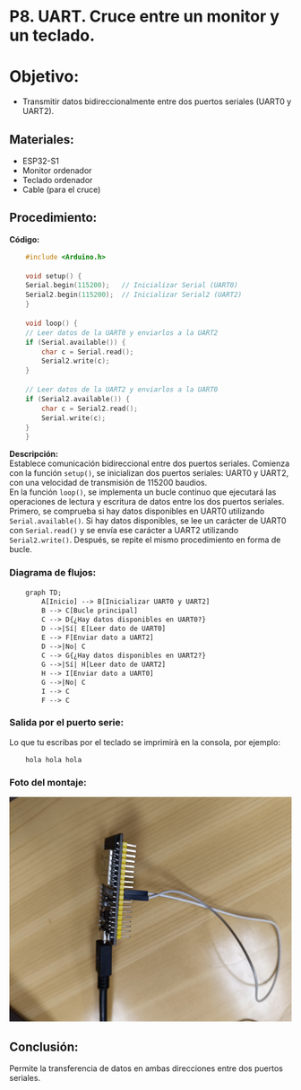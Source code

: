 # P8. UART. Cruce entre un monitor y un teclado.
# Objetivo: 
-  Transmitir datos bidireccionalmente entre dos puertos seriales (UART0 y UART2).
## Materiales: 
- ESP32-S1
- Monitor ordenador
- Teclado ordenador
- Cable (para el cruce)
## Procedimiento: 
**Código:**
```cpp
    #include <Arduino.h>

    void setup() {
    Serial.begin(115200);   // Inicializar Serial (UART0)
    Serial2.begin(115200);  // Inicializar Serial2 (UART2)
    }

    void loop() {
    // Leer datos de la UART0 y enviarlos a la UART2
    if (Serial.available()) {
        char c = Serial.read();
        Serial2.write(c);
    }
    
    // Leer datos de la UART2 y enviarlos a la UART0
    if (Serial2.available()) {
        char c = Serial2.read();
        Serial.write(c);
    }
    }
```
**Descripción:**<br>
Establece comunicación bidireccional entre dos puertos seriales. Comienza con la función ``setup()``, se inicializan dos puertos seriales: UART0 y UART2, con una velocidad de transmisión de 115200 baudios.<br>
En la función ``loop()``, se implementa un bucle continuo que ejecutará las operaciones de lectura y escritura de datos entre los dos puertos seriales. Primero, se comprueba si hay datos disponibles en UART0 utilizando ``Serial.available()``. Si hay datos disponibles, se lee un carácter de UART0 con ``Serial.read()`` y se envía ese carácter a UART2 utilizando ``Serial2.write()``. Después, se repite el mismo procedimiento en forma de bucle.
### Diagrama de flujos: 
```mermaid
    graph TD;
        A[Inicio] --> B[Inicializar UART0 y UART2]
        B --> C[Bucle principal]
        C --> D{¿Hay datos disponibles en UART0?}
        D -->|Sí| E[Leer dato de UART0]
        E --> F[Enviar dato a UART2]
        D -->|No| C
        C --> G{¿Hay datos disponibles en UART2?}
        G -->|Sí| H[Leer dato de UART2]
        H --> I[Enviar dato a UART0]
        G -->|No| C
        I --> C
        F --> C
```
###  Salida por el puerto serie: 
Lo que tu escribas por el teclado se imprimirà en la consola, por ejemplo: 
```
    hola hola hola
```
### Foto del montaje: 
<img src="UART.jpg" width="600" height="400"> <br>
## Conclusión:  
Permite la transferencia de datos en ambas direcciones entre dos puertos seriales. 